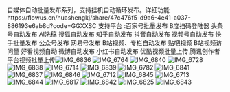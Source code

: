 自媒体自动批量发布系列，支持挂机自动循环发布。详细功能https://flowus.cn/huashengkj/share/47c476f5-d9a6-4e41-a037-886193e6ab8d?code=GGXXSC
支持平台 :百家号批量发布
B度扫码登陆器
头条号自动发布
AI洗稿
搜狐自动发布
知乎自动发布
抖音自动发布
视频号自动发布
快手批量发布
公众号发布
网易号发布
B站视频、专栏自动发布
贴吧视频
B站视频访问量
好看视频自动
微博自动发布
小红书自动发布
优酷视频批量上传
腾讯创作者平台视频批量上传![IMG_6836](https://github.com/user-attachments/assets/94e64766-79c1-4ff1-be4f-f4e5d7d9afaa)
![IMG_6764](https://github.com/user-attachments/assets/035bef4d-1e5e-4bca-8f68-fe244ab88e90)
![IMG_6840](https://github.com/user-attachments/assets/d54354c9-2464-4885-b65f-b9b913775c7c)
![IMG_6728](https://github.com/user-attachments/assets/50f7f90f-f73f-4f1d-a987-7dc3fd359795)
![IMG_6838](https://github.com/user-attachments/assets/8541aa55-9ff2-427b-8e3b-18ff46664de0)
![IMG_6714](https://github.com/user-attachments/assets/7614a59b-a576-4ce2-b465-e42da5010a28)
![IMG_6839](https://github.com/user-attachments/assets/d2738f30-f992-4bc7-81d3-acb9bd134299)
![IMG_6782](https://github.com/user-attachments/assets/37b994ba-809e-410e-b8a8-618a36b7a372)
![IMG_6841](https://github.com/user-attachments/assets/d459e63a-6e2b-4d1e-b2a9-615689fa269d)
![IMG_6837](https://github.com/user-attachments/assets/09aaab34-8924-42eb-b69b-f31b1f9be136)
![IMG_6846](https://github.com/user-attachments/assets/8c00b550-8124-44e7-b0fd-7b93bdf81166)
![IMG_6712](https://github.com/user-attachments/assets/2fd791b1-fd8f-4a80-ad26-3475623abce0)
![IMG_6845](https://github.com/user-attachments/assets/95fb74af-7dd2-4705-bb31-d4fddd687619)
![IMG_6713](https://github.com/user-attachments/assets/e7851ff8-3bed-4647-9719-1de2dabf6e1e)
![IMG_6844](https://github.com/user-attachments/assets/bbb19ff3-458c-44bc-9fa2-55ac5bd36d6e)
![IMG_6817](https://github.com/user-attachments/assets/696893bc-afa0-46f4-9a57-a7283a9b0ab3)
![IMG_6842](https://github.com/user-attachments/assets/035ae48f-33f3-4ec0-a80d-55e1dad8eacd)
![IMG_6825](https://github.com/user-attachments/assets/6115c37d-255a-4826-bad8-ab975018ca5c)
![IMG_6843](https://github.com/user-attachments/assets/b0a103a7-70fa-46f1-92eb-12fb101a9887)
